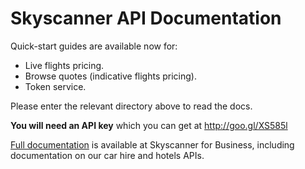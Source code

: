 # Skyscanner API Documentation
Quick-start guides are available now for:

* Live flights pricing.
* Browse quotes (indicative flights pricing).
* Token service.

Please enter the relevant directory above to read the docs.

**You will need an API key** which you can get at http://goo.gl/XS585l

[Full documentation] is available at Skyscanner for Business, including documentation on our car hire and hotels APIs.

  [Full documentation]: <http://business.skyscanner.net/portal/en-GB/Documentation/ApiOverview>